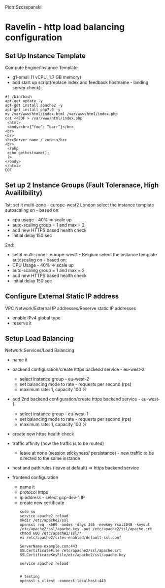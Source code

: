 Piotr Szczepanski

# Ravelin - http load balancing configuration

## Set Up Instance Template 

Compute Engine/Instance Template
- g1-small (1 vCPU, 1.7 GB memory)
- add start up script(replace index and feedback hostname - landing server check):

```shell 
#! /bin/bash
apt-get update -y
apt-get install apache2 -y
apt-get install php7.0 -y
mv /var/www/html/index.html /var/www/html/index.php
cat <<EOF > /var/www/html/index.php
 <html>
 <body><br>{“foo”: “barr”}</br>
<br>
<br>
<br>Server name / zone:</br>
<br>
 <?php
 echo gethostname();
 ?>
</body>
</html>
EOF

```

## Set up 2 Instance Groups (Fault Toleranace, High Availilbility)

1st:
set it multi-zone - europe-west2 London
select the instance template
autoscaling on - based on:
- cpu usage - 40% => scale up
- auto-scaling group = 1 and max = 2
- add new HTTPS based health check 
- initial delay 150 sec

2nd:
  - set it multi-zone - europe-west1 - Belgium
select the instance template
autoscaling on - based on:
- CPU Usage - 40% => scale up
- auto-scaling group = 1 and max = 2
- add new HTTPS based health check 
- initial delay 150 sec

## Configure External Static IP address

VPC Network/External IP addresses/Reserve static IP addresses
- enable IPv4 global type
- reserve it

## Setup Load Balancing

Network Services/Load Balancing
- name it
- backend configuration/create https backend service - eu-west-2
  - select instance group - eu-west-2
  - set balancing mode to rate - requests per second (rps)
  - maximum rate: 1, capacity 100 %
 
- add 2nd backend configuration/create https backend service - eu-west-1
  - select instance group - eu-west-1
  - set balancing mode to rate - requests per second (rps)
  - maximum rate: 1, capacity 100 %
 
- create new https health check 
- traffic affinity (how the traffic is to be routed) 
  - leave at none (session stickyness/ persistance) - new traffic to be directed to the same instance

- host and path rules (leave at default) => https backend service
- frontend configuration
  - name it
  - protocol https
  - ip address - select gcp-dev-1 IP
  - create new certificate
    ```shell
    sudo su
    service apache2 reload
    mkdir /etc/apache2/ssl
    openssl req -x509 -nodes -days 365 -newkey rsa:2048 -keyout /etc/apache2/ssl/apache.key -out /etc/apache2/ssl/apache.crt
    chmod 600 /etc/apache2/ssl/*
    vi /etc/apache2/sites-enabled/default-ssl.conf
    
    ServerName example.com:443
    SSLCertificateFile /etc/apache2/ssl/apache.crt
    SSLCertificateKeyFile/etc/apache2/ssl/apache.key
    
    service apache2 reload
    
    
    # testing
    openssl s_client -connect localhost:443

    ```
 
